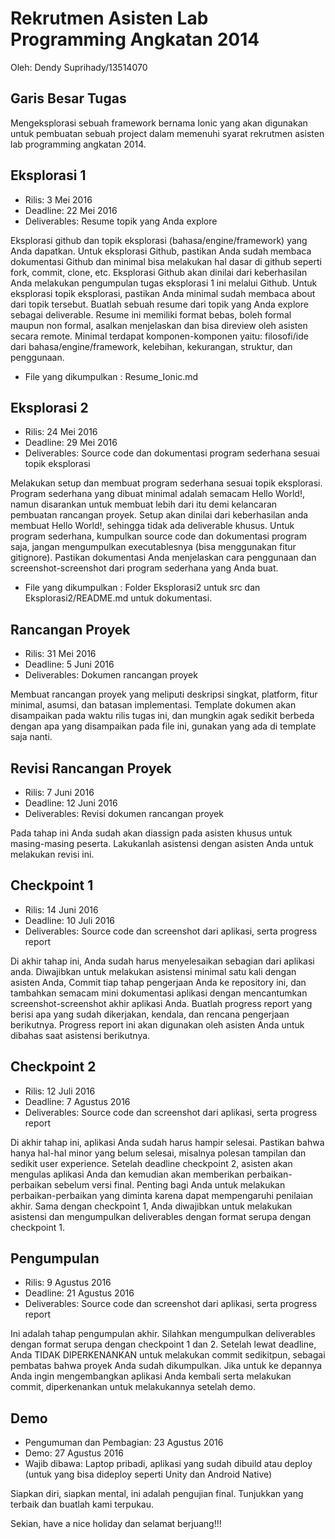 # Rekrutmen Asisten Lab Programming Angkatan 2014
Oleh: Dendy Suprihady/13514070
## Garis Besar Tugas
Mengeksplorasi sebuah framework bernama Ionic yang akan digunakan untuk pembuatan sebuah project dalam memenuhi syarat rekrutmen asisten lab programming angkatan 2014.

## Eksplorasi 1
* Rilis: 3 Mei 2016
* Deadline: 22 Mei 2016
* Deliverables: Resume topik yang Anda explore

Eksplorasi github dan topik eksplorasi (bahasa/engine/framework) yang Anda dapatkan. Untuk eksplorasi Github, pastikan Anda sudah membaca dokumentasi Github dan minimal bisa melakukan hal dasar di github seperti fork, commit, clone, etc. Eksplorasi Github akan dinilai dari keberhasilan Anda melakukan pengumpulan tugas eksplorasi 1 ini melalui Github. Untuk eksplorasi topik eksplorasi, pastikan Anda minimal sudah membaca about dari topik tersebut. Buatlah sebuah resume dari topik yang Anda explore sebagai deliverable. Resume ini memiliki format bebas, boleh formal maupun non formal, asalkan menjelaskan dan bisa direview oleh asisten secara remote. Minimal terdapat komponen-komponen yaitu: filosofi/ide dari bahasa/engine/framework, kelebihan, kekurangan, struktur, dan penggunaan.
* File yang dikumpulkan : Resume_Ionic.md

## Eksplorasi 2
* Rilis: 24 Mei 2016
* Deadline: 29 Mei 2016
* Deliverables: Source code dan dokumentasi program sederhana sesuai topik eksplorasi

Melakukan setup dan membuat program sederhana sesuai topik eksplorasi. Program sederhana yang dibuat minimal adalah semacam Hello World!, namun disarankan untuk membuat lebih dari itu demi kelancaran pembuatan rancangan proyek. Setup akan dinilai dari keberhasilan anda membuat Hello World!, sehingga tidak ada deliverable khusus. Untuk program sederhana, kumpulkan source code dan dokumentasi program saja, jangan mengumpulkan executablesnya (bisa menggunakan fitur gitignore). Pastikan dokumentasi Anda menjelaskan cara penggunaan dan screenshot-screenshot dari program sederhana yang Anda buat.
* File yang dikumpulkan : Folder Eksplorasi2 untuk src dan Eksplorasi2/README.md untuk dokumentasi.

## Rancangan Proyek
* Rilis: 31 Mei 2016
* Deadline: 5 Juni 2016
* Deliverables: Dokumen rancangan proyek

Membuat rancangan proyek yang meliputi deskripsi singkat, platform, fitur minimal, asumsi, dan batasan implementasi. Template dokumen akan disampaikan pada waktu rilis tugas ini, dan mungkin agak sedikit berbeda dengan apa yang disampaikan pada file ini, gunakan yang ada di template saja nanti.

## Revisi Rancangan Proyek
* Rilis: 7 Juni 2016
* Deadline: 12 Juni 2016
* Deliverables: Revisi dokumen rancangan proyek

Pada tahap ini Anda sudah akan diassign pada asisten khusus untuk masing-masing peserta. Lakukanlah asistensi dengan asisten Anda untuk melakukan revisi ini.

## Checkpoint 1
* Rilis: 14 Juni 2016
* Deadline: 10 Juli 2016
* Deliverables: Source code dan screenshot dari aplikasi, serta progress report

Di akhir tahap ini, Anda sudah harus menyelesaikan sebagian dari aplikasi anda. Diwajibkan untuk melakukan asistensi minimal satu kali dengan asisten Anda, Commit tiap tahap pengerjaan Anda ke repository ini, dan tambahkan semacam mini dokumentasi aplikasi dengan mencantumkan screenshot-screenshot akhir aplikasi Anda. Buatlah progress report yang berisi apa yang sudah dikerjakan, kendala, dan rencana pengerjaan berikutnya. Progress report ini akan digunakan oleh asisten Anda untuk dibahas saat asistensi berikutnya. 

## Checkpoint 2
* Rilis: 12 Juli 2016
* Deadline: 7 Agustus 2016
* Deliverables: Source code dan screenshot dari aplikasi, serta progress report

Di akhir tahap ini, aplikasi Anda sudah harus hampir selesai. Pastikan bahwa hanya hal-hal minor yang belum selesai, misalnya polesan tampilan dan sedikit user experience. Setelah deadline checkpoint 2, asisten akan mengulas aplikasi Anda dan kemudian akan memberikan perbaikan-perbaikan sebelum versi final. Penting bagi Anda untuk melakukan perbaikan-perbaikan yang diminta karena dapat mempengaruhi penilaian akhir. Sama dengan checkpoint 1, Anda diwajibkan untuk melakukan asistensi dan mengumpulkan deliverables dengan format serupa dengan checkpoint 1.

## Pengumpulan
* Rilis: 9 Agustus 2016
* Deadline: 21 Agustus 2016
* Deliverables: Source code dan screenshot dari aplikasi, serta progress report

Ini adalah tahap pengumpulan akhir. Silahkan mengumpulkan deliverables dengan format serupa dengan checkpoint 1 dan 2. Setelah lewat deadline, Anda TIDAK DIPERKENANKAN untuk melakukan commit sedikitpun, sebagai pembatas bahwa proyek Anda sudah dikumpulkan. Jika untuk ke depannya Anda ingin mengembangkan aplikasi Anda kembali serta melakukan commit, diperkenankan untuk melakukannya setelah demo.

## Demo
* Pengumuman dan Pembagian: 23 Agustus 2016
* Demo: 27 Agustus 2016
* Wajib dibawa: Laptop pribadi, aplikasi yang sudah dibuild atau deploy (untuk yang bisa dideploy seperti Unity dan Android Native)

Siapkan diri, siapkan mental, ini adalah pengujian final. Tunjukkan yang terbaik dan buatlah kami terpukau.

Sekian, have a nice holiday dan selamat berjuang!!!

